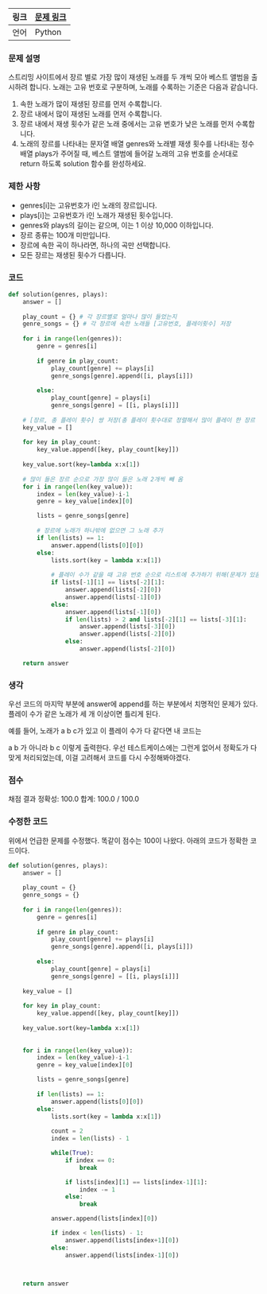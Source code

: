 |링크|[문제 링크](https://programmers.co.kr/learn/courses/30/lessons/42579?language=python3#https://programmers.co.kr/learn/courses/30/lessons/42577?language=python3)|
|----|-----|
|언어|Python|

### 문제 설명

스트리밍 사이트에서 장르 별로 가장 많이 재생된 노래를 두 개씩 모아 베스트 앨범을 출시하려 합니다. 노래는 고유 번호로 구분하며, 노래를 수록하는 기준은 다음과 같습니다.

1. 속한 노래가 많이 재생된 장르를 먼저 수록합니다.
2. 장르 내에서 많이 재생된 노래를 먼저 수록합니다.
3. 장르 내에서 재생 횟수가 같은 노래 중에서는 고유 번호가 낮은 노래를 먼저 수록합니다.
4. 노래의 장르를 나타내는 문자열 배열 genres와 노래별 재생 횟수를 나타내는 정수 배열 plays가 주어질 때, 베스트 앨범에 들어갈 노래의 고유 번호를 순서대로 return 하도록 solution 함수를 완성하세요.

### 제한 사항

* genres[i]는 고유번호가 i인 노래의 장르입니다.
* plays[i]는 고유번호가 i인 노래가 재생된 횟수입니다.
* genres와 plays의 길이는 같으며, 이는 1 이상 10,000 이하입니다.
* 장르 종류는 100개 미만입니다.
* 장르에 속한 곡이 하나라면, 하나의 곡만 선택합니다.
* 모든 장르는 재생된 횟수가 다릅니다.

### 코드

```python
def solution(genres, plays):
    answer = []
    
    play_count = {} # 각 장르별로 얼마나 많이 들었는지
    genre_songs = {} # 각 장르에 속한 노래들 [고유번호, 플레이횟수] 저장
        
    for i in range(len(genres)):
        genre = genres[i]
        
        if genre in play_count:
            play_count[genre] += plays[i]
            genre_songs[genre].append([i, plays[i]])
            
        else:
            play_count[genre] = plays[i]
            genre_songs[genre] = [[i, plays[i]]]
            
    # [장르, 총 플레이 횟수] 쌍 저장(총 플레이 횟수대로 정렬해서 많이 플레이 한 장르 순으로 노래를 빼오기 위해)
    key_value = []
    
    for key in play_count:
        key_value.append([key, play_count[key]])
    
    key_value.sort(key=lambda x:x[1])
    
    # 많이 들은 장르 순으로 가장 많이 들은 노래 2개씩 빼 옴
    for i in range(len(key_value)):
        index = len(key_value)-i-1
        genre = key_value[index][0]

        lists = genre_songs[genre]
        
        # 장르에 노래가 하나밖에 없으면 그 노래 추가
        if len(lists) == 1:
            answer.append(lists[0][0])
        else:
            lists.sort(key = lambda x:x[1])
            
            # 플레이 수가 같을 때 고유 번호 순으로 리스트에 추가하기 위해(문제가 있음)
            if lists[-1][1] == lists[-2][1]:
                answer.append(lists[-2][0])
                answer.append(lists[-1][0])
            else:
                answer.append(lists[-1][0])
                if len(lists) > 2 and lists[-2][1] == lists[-3][1]:
                    answer.append(lists[-3][0])
                    answer.append(lists[-2][0])
                else:
                    answer.append(lists[-2][0])

    return answer
```

### 생각

우선 코드의 마지막 부분에 answer에 append를 하는 부분에서 치명적인 문제가 있다. 플레이 수가 같은 노래가 세 개 이상이면 틀리게 된다.

예를 들어, 노래가 a b c가 있고 이 플레이 수가 다 같다면 내 코드는

a b 가 아니라 b c 이렇게 출력한다. 우선 테스트케이스에는 그런게 없어서 정확도가 다 맞게 처리되었는데, 이걸 고려해서 코드를 다시 수정해봐야겠다.

### 점수

채점 결과
정확성: 100.0
합계: 100.0 / 100.0

### 수정한 코드

위에서 언급한 문제를 수정했다. 똑같이 점수는 100이 나왔다. 아래의 코드가 정확한 코드이다.

```python
def solution(genres, plays):
    answer = []
    
    play_count = {}
    genre_songs = {}
        
    for i in range(len(genres)):
        genre = genres[i]
        
        if genre in play_count:
            play_count[genre] += plays[i]
            genre_songs[genre].append([i, plays[i]])
            
        else:
            play_count[genre] = plays[i]
            genre_songs[genre] = [[i, plays[i]]]
            
    key_value = []
    
    for key in play_count:
        key_value.append([key, play_count[key]])
    
    key_value.sort(key=lambda x:x[1])
    
    
    for i in range(len(key_value)):
        index = len(key_value)-i-1
        genre = key_value[index][0]

        lists = genre_songs[genre]
        
        if len(lists) == 1:
            answer.append(lists[0][0])
        else:
            lists.sort(key = lambda x:x[1])
            
            count = 2
            index = len(lists) - 1

            while(True):
                if index == 0:
                    break

                if lists[index][1] == lists[index-1][1]:
                    index -= 1
                else:
                    break

            answer.append(lists[index][0])

            if index < len(lists) - 1:
                answer.append(lists[index+1][0])
            else:
                answer.append(lists[index-1][0])

                

    return answer
```
